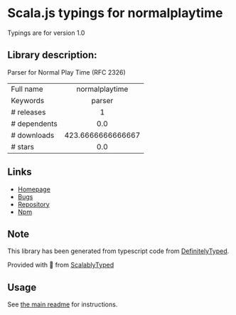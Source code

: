 
# Scala.js typings for normalplaytime

Typings are for version 1.0

## Library description:
Parser for Normal Play Time (RFC 2326)

|                    |                 |
| ------------------ | :-------------: |
| Full name          | normalplaytime |
| Keywords           | parser |
| # releases         | 1 |
| # dependents       | 0.0 |
| # downloads        | 423.6666666666667 |
| # stars            | 0.0 |

## Links
- [Homepage](https://github.com/eteubert/normalplaytime#readme)
- [Bugs](https://github.com/eteubert/normalplaytime/issues)
- [Repository](https://github.com/eteubert/normalplaytime)
- [Npm](https://www.npmjs.com/package/normalplaytime)
    


## Note
This library has been generated from typescript code from [DefinitelyTyped](https://definitelytyped.org).

Provided with :purple_heart: from [ScalablyTyped](https://github.com/oyvindberg/ScalablyTyped)

## Usage
See [the main readme](../../readme.md) for instructions.


